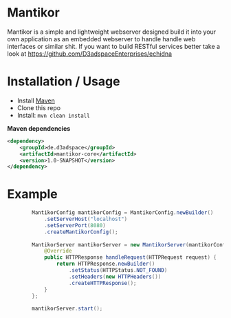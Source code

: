 # Mantikor

Mantikor is a simple and lightweight webserver designed build it into your own application as an 
embedded webserver to handle handle web interfaces or similar shit. If you want to build RESTful
services better take a look at https://github.com/D3adspaceEnterprises/echidna

# Installation / Usage

- Install [Maven](http://maven.apache.org/download.cgi)
- Clone this repo
- Install: ```mvn clean install```

**Maven dependencies**

```xml
<dependency>
    <groupId>de.d3adspace</groupId>
    <artifactId>mantikor-core</artifactId>
    <version>1.0-SNAPSHOT</version>
</dependency>
```

# Example
```java
		MantikorConfig mantikorConfig = MantikorConfig.newBuilder()
			.setServerHost("localhost")
			.setServerPort(8080)
			.createMantikorConfig();
		
		MantikorServer mantikorServer = new MantikorServer(mantikorConfig) {
			@Override
			public HTTPResponse handleRequest(HTTPRequest request) {
				return HTTPResponse.newBuilder()
					.setStatus(HTTPStatus.NOT_FOUND)
					.setHeaders(new HTTPHeaders())
					.createHTTPResponse();
			}
		};
		
		mantikorServer.start();
```